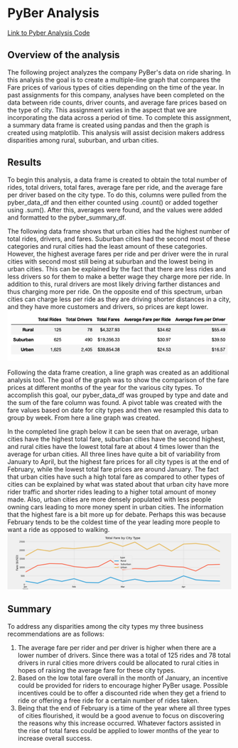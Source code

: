 # PyBer Analysis

[Link to Pyber Analysis Code](https://github.com/c-geisel/PyBer_Analysis/blob/main/PyBer_Challenge.ipynb)

## Overview of the analysis
The following project analyzes the company PyBer's data on ride sharing. In this analysis the goal is to create a multiple-line graph that compares the Fare prices of various types of cities depending on the time of the year. In past assignments for this company, analyses have been completed on the data between ride counts, driver counts, and average fare prices based on the type of city. This assignment varies in the aspect that we are incorporating the data across a period of time. To complete this assignment, a summary data frame is created using pandas and then the graph is created using matplotlib. This analysis will assist decision makers address disparities among rural, suburban, and urban cities. 

## Results
To begin this analysis, a data frame is created to obtain the total number of rides, total drivers, total fares, average fare per ride, and the average fare per driver based on the city type. To do this, columns were pulled from the pyber_data_df and then either counted using .count() or added together using .sum(). After this, averages were found, and the values were added and formatted to the pyber_summary_df. 

The following data frame shows that urban cities had the highest number of total rides, drivers, and fares. Suburban cities had the second most of these categories and rural cities had the least amount of these categories. However, the highest average fares per ride and per driver were the in rural cities with second most still being at suburban and the lowest being in urban cities. This can be explained by the fact that there are less rides and less drivers so for them to make a better wage they charge more per ride. In addition to this, rural drivers are most likely driving farther distances and thus charging more per ride. On the opposite end of this spectrum, urban cities can charge less per ride as they are driving shorter distances in a city, and they have more customers and drivers, so prices are kept lower. 
![PyBer_summary_df.png](analysis/PyBer_summary_df.png)

Following the data frame creation, a line graph was created as an additional analysis tool. The goal of the graph was to show the comparison of the fare prices at different months of the year for the various city types. To accomplish this goal, our pyber_data_df was grouped by type and date and the sum of the fare column was found. A pivot table was created with the fare values based on date for city types and then we resampled this data to group by week. From here a line graph was created. 

In the completed line graph below it can be seen that on average, urban cities have the highest total fare, suburban cities have the second highest, and rural cities have the lowest total fare at about 4 times lower than the average for urban cities. All three lines have quite a bit of variability from January to April, but the highest fare prices for all city types is at the end of February, while the lowest total fare prices are around January. The fact that urban cities have such a high total fare as compared to other types of cities can be explained by what was stated about that urban city have more rider traffic and shorter rides leading to a higher total amount of money made. Also, urban cities are more densely populated with less people owning cars leading to more money spent in urban cities. The information that the highest fare is a bit more up for debate. Perhaps this was because February tends to be the coldest time of the year leading more people to want a ride as opposed to walking.
![PyBer_fare_summary.png](analysis/PyBer_fare_summary.png)

## Summary
To address any disparities among the city types my three business recommendations are as follows:
1. The average fare per rider and per driver is higher when there are a lower number of drivers. Since there was a total of 125 rides and 78 total drivers in rural cities more drivers could be allocated to rural cities in hopes of raising the average fare for these city types. 
2. Based on the low total fare overall in the month of January, an incentive could be provided for riders to encourage higher PyBer usage. Possible incentives could be to offer a discounted ride when they get a friend to ride or offering a free ride for a certain number of rides taken.
3. Being that the end of February is a time of the year where all three types of cities flourished, it would be a good avenue to focus on discovering the reasons why this increase occurred. Whatever factors assisted in the rise of total fares could be applied to lower months of the year to increase overall success.


